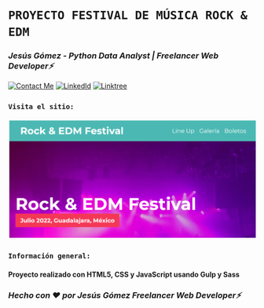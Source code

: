 # **`PROYECTO FESTIVAL DE MÚSICA ROCK & EDM`** 

### *Jesús Gómez - Python Data Analyst | Freelancer Web Developer⚡*
[![Contact Me](https://img.shields.io/badge/Email-informational?style=for-the-badge&logo=Mail.Ru&logoColor=fff&color=c6362c)](mailto:jgomezbeltran88@gmail.com)
[![LinkedId](https://img.shields.io/badge/LinkedIn-informational?style=for-the-badge&logo=linkedin&logoColor=fff&color=0274b3)](https://www.linkedin.com/in/jesusgb-dev/)
[![Linktree](https://img.shields.io/badge/-Linktree-323330?style=for-the-badge&logo=linktree&logoColor=1de9b6)](https://linktr.ee/jesusgb?utm_source=linktree_admin_share )

### **`Visita el sitio:`** 

[![Festival de la música](https://github.com/J3susGB/festivalMusica/blob/main/musicFestival.png)](https://rockandedmfestivaldeploiment.netlify.app/)

### **`Información general:`**

#### Proyecto realizado con HTML5, CSS y JavaScript usando Gulp y Sass

### *Hecho con ❤️ por Jesús Gómez Freelancer Web Developer⚡*
